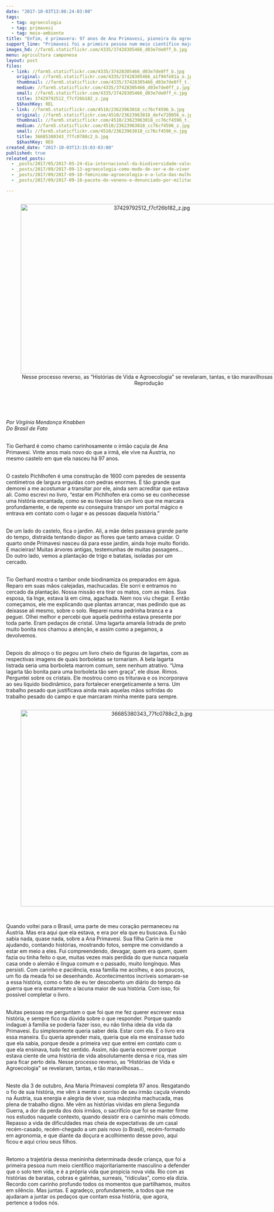 ```yaml
---
date: "2017-10-03T13:06:24-03:00"
tags:
  - tag: agroecologia
  - tag: primavesi
  - tag: meio-ambiente
title: "Enfim, é primavera: 97 anos de Ana Primavesi, pioneira da agroecologia no Brasil\n"
support_line: "Primavesi foi a primeira pessoa num meio científico majoritariamente masculino a defender que o solo tem vida\n\n"
images_hd: //farm5.staticflickr.com/4335/37428305466_d03e7de0ff_b.jpg
menu: agricultura camponesa
layout: post
files:
  - link: //farm5.staticflickr.com/4335/37428305466_d03e7de0ff_b.jpg
    original: //farm5.staticflickr.com/4335/37428305466_a1f94fe81a_o.jpg
    thumbnail: //farm5.staticflickr.com/4335/37428305466_d03e7de0ff_t.jpg
    medium: //farm5.staticflickr.com/4335/37428305466_d03e7de0ff_z.jpg
    small: //farm5.staticflickr.com/4335/37428305466_d03e7de0ff_n.jpg
    title: 37429792512_f7cf26b182_z.jpg
    $$hashKey: 0EL
  - link: //farm5.staticflickr.com/4510/23623963018_cc76cf4596_b.jpg
    original: //farm5.staticflickr.com/4510/23623963018_defe720056_o.jpg
    thumbnail: //farm5.staticflickr.com/4510/23623963018_cc76cf4596_t.jpg
    medium: //farm5.staticflickr.com/4510/23623963018_cc76cf4596_z.jpg
    small: //farm5.staticflickr.com/4510/23623963018_cc76cf4596_n.jpg
    title: 36685380343_77fc0788c2_b.jpg
    $$hashKey: 0EO
created_date: "2017-10-03T13:15:03-03:00"
published: true
releated_posts:
  - _posts/2017/05/2017-05-24-dia-internacional-da-biodiversidade-valorizacao-de-nossas-culturas-alimentares-e-o-direito-ao-gosto.md
  - _posts/2017/09/2017-09-13-agroecologia-como-modo-de-ser-e-de-viver.md
  - _posts/2017/09/2017-09-18-feminismo-agroecologia-e-a-luta-das-mulheres-norteiam-os-debates-do-2o-dia-o-x-congresso-de-agroecologia.md
  - _posts/2017/09/2017-09-18-pacote-do-veneno-e-denunciado-por-militantes-da-agroecologia.md

---
```

<div style="text-align:center">
<figure class="image" style="display:inline-block"><img alt="37429792512_f7cf26b182_z.jpg" height="464" src="//farm5.staticflickr.com/4335/37428305466_d03e7de0ff_b.jpg" width="700" />
<figcaption>Nesse processo reverso, as &ldquo;Hist&oacute;rias de Vida e Agroecologia&rdquo; se revelaram, tantas, e t&atilde;o maravilhosas / Reprodu&ccedil;&atilde;o</figcaption>
</figure>
</div>

<p>&nbsp;</p>

<p>&nbsp;</p>

<p><em>Por Virg&iacute;nia Mendon&ccedil;a Knabben<br />
Do Brasil de Fato&nbsp;</em></p>

<p><br />
Tio Gerhard &eacute; como chamo carinhosamente o irm&atilde;o ca&ccedil;ula de Ana Primavesi. Vinte anos mais novo do que a irm&atilde;, ele vive na &Aacute;ustria, no mesmo castelo em que ela nasceu h&aacute; 97 anos.&nbsp;</p>

<p><br />
O castelo Pichlhofen &eacute; uma constru&ccedil;&atilde;o de 1600 com paredes de sessenta cent&iacute;metros de largura erguidas com pedras enormes. &Eacute; t&atilde;o grande que demorei a me acostumar a transitar por ele, ainda sem acreditar que estava ali. Como escrevi no livro, &ldquo;estar em Pichlhofen era como se eu conhecesse uma hist&oacute;ria encantada, como se eu tivesse lido um livro que me marcara profundamente, e de repente eu conseguira transpor um portal m&aacute;gico e entrava em contato com o lugar e as pessoas daquela hist&oacute;ria.&rdquo;&nbsp;</p>

<p><br />
De um lado do castelo, fica o jardim. Ali, a m&atilde;e deles passava grande parte do tempo, distra&iacute;da tentando dispor as flores que tanto amava cuidar. O quarto onde Primavesi nasceu d&aacute; para esse jardim, ainda hoje muito florido. E macieiras! Muitas &aacute;rvores antigas, testemunhas de muitas passagens&hellip; Do outro lado, vemos a planta&ccedil;&atilde;o de trigo e batatas, isoladas por um cercado.&nbsp;</p>

<p><br />
Tio Gerhard mostra o tambor onde biodinamiza os preparados em &aacute;gua. Reparo em suas m&atilde;os calejadas, machucadas. Ele sorri e entramos no cercado da planta&ccedil;&atilde;o. Nossa miss&atilde;o era tirar os matos, com as m&atilde;os. Sua esposa, tia Inge, estava l&aacute; em cima, agachada. Nem nos viu chegar. E ent&atilde;o come&ccedil;amos, ele me explicando que plantas arrancar, mas pedindo que as deixasse ali mesmo, sobre o solo. Reparei numa pedrinha branca e a peguei. Olhei melhor e percebi que aquela pedrinha estava presente por toda parte. Eram peda&ccedil;os de cristal. Uma lagarta amarela listrada de preto muito bonita nos chamou a aten&ccedil;&atilde;o, e assim como a pegamos, a devolvemos.&nbsp;</p>

<p><br />
Depois do almo&ccedil;o o tio pegou um livro cheio de figuras de lagartas, com as respectivas imagens de quais borboletas se tornariam. A bela lagarta listrada seria uma borboleta marrom comum, sem nenhum atrativo. &ldquo;Uma lagarta t&atilde;o bonita para uma borboleta t&atilde;o sem gra&ccedil;a&rdquo;, ele disse. Rimos. Perguntei sobre os cristais. Ele mostrou como os triturava e os incorporava ao seu l&iacute;quido biodin&acirc;mico, para fortalecer energeticamente a terra. Um trabalho pesado que justificava ainda mais aquelas m&atilde;os sofridas do trabalho pesado do campo e que marcaram minha mente para sempre.</p>

<div style="text-align:center">
<figure class="image" style="display:inline-block"><img alt="36685380343_77fc0788c2_b.jpg" height="538" src="//farm5.staticflickr.com/4510/23623963018_cc76cf4596_b.jpg" width="700" />
<figcaption></figcaption>
</figure>
</div>

<p><br />
Quando voltei para o Brasil, uma parte de meu cora&ccedil;&atilde;o permaneceu na &Aacute;ustria. Mas era aqui que ela estava, e era por ela que eu buscava. Eu n&atilde;o sabia nada, quase nada, sobre a Ana Primavesi. Sua filha Carin ia me ajudando, contando hist&oacute;rias, mostrando fotos, sempre me convidando a estar em meio a eles. Fui compreendendo, devagar, quem era quem, quem fazia ou tinha feito o que, muitas vezes mais perdida do que nunca naquela casa onde o alem&atilde;o &eacute; l&iacute;ngua comum e o passado, muito long&iacute;nquo. Mas persisti. Com carinho e paci&ecirc;ncia, essa fam&iacute;lia me acolheu, e aos poucos, um fio da meada foi se desenhando. Acontecimentos incr&iacute;veis somaram-se a essa hist&oacute;ria, como o fato de eu ter descoberto um di&aacute;rio do tempo da guerra que era exatamente a lacuna maior de sua hist&oacute;ria. Com isso, foi poss&iacute;vel completar o livro.</p>

<p><br />
Muitas pessoas me perguntam o que foi que me fez querer escrever essa hist&oacute;ria, e sempre fico na d&uacute;vida sobre o que responder. Porque quando indaguei &agrave; fam&iacute;lia se poderia fazer isso, eu n&atilde;o tinha ideia da vida da Primavesi. Eu simplesmente queria saber dela. Estar com ela. E o livro era essa maneira. Eu queria aprender mais, queria que ela me ensinasse tudo que ela sabia, porque desde a primeira vez que entrei em contato com o que ela ensinava, tudo fez sentido. Assim, n&atilde;o queria escrever porque estava ciente de uma hist&oacute;ria de vida absolutamente densa e rica, mas sim para ficar perto dela. Nesse processo reverso, as &ldquo;Hist&oacute;rias de Vida e Agroecologia&rdquo; se revelaram, tantas, e t&atilde;o maravilhosas&hellip;</p>

<p><br />
Neste dia 3 de outubro, Ana Maria Primavesi completa 97 anos. Resgatando o fio de sua hist&oacute;ria, me v&ecirc;m &agrave; mente o sorriso de seu irm&atilde;o ca&ccedil;ula vivendo na &Aacute;ustria, sua energia e alegria de viver, sua m&atilde;ozinha machucada, mas plena de trabalho digno. Me v&ecirc;m as hist&oacute;rias vividas em plena Segunda Guerra, a dor da perda dos dois irm&atilde;os, o sacrif&iacute;cio que foi se manter firme nos estudos naquele contexto, quando desistir era o caminho mais c&ocirc;modo. Repasso a vida de dificuldades mas cheia de expectativas de um casal rec&eacute;m-casado, rec&eacute;m-chegado a um pa&iacute;s novo (o Brasil), rec&eacute;m-formado em agronomia, e que diante da do&ccedil;ura e acolhimento desse povo, aqui ficou e aqui criou seus filhos.</p>

<p><br />
Retomo a trajet&oacute;ria dessa menininha determinada desde crian&ccedil;a, que foi a primeira pessoa num meio cient&iacute;fico majoritariamente masculino a defender que o solo tem vida, e &eacute; a pr&oacute;pria vida que propicia nova vida. Rio com as hist&oacute;rias de baratas, cobras e galinhas, surreais, &ldquo;rid&iacute;culas&rdquo;, como ela dizia. Recordo com carinho profundo todos os momentos que partilhamos, muitos em sil&ecirc;ncio. Mas juntas. E agrade&ccedil;o, profundamente, a todos que me ajudaram a juntar os peda&ccedil;os que contam essa hist&oacute;ria, que agora, pertence a todos n&oacute;s.</p>

